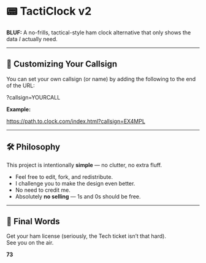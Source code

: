 # 📟 TactiClock v2  

**BLUF:** A no-frills, tactical-style ham clock alternative that only shows the data *I* actually need.  

---

## 🔧 Customizing Your Callsign  
You can set your own callsign (or name) by adding the following to the end of the URL:  

?callsign=YOURCALL

**Example:**  

https://path.to.clock.com/index.html?callsign=EX4MPL

---

## 🛠 Philosophy  
This project is intentionally **simple** — no clutter, no extra fluff.  
- Feel free to edit, fork, and redistribute.  
- I challenge you to make the design even better.  
- No need to credit me.  
- Absolutely **no selling** — 1s and 0s should be free.  

---

## 📡 Final Words  
Get your ham license (seriously, the Tech ticket isn’t that hard).  
See you on the air.  

**73**  
